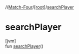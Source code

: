 //[Match-Four](../../index.md)/[[root]](index.md)/[searchPlayer](search-player.md)

# searchPlayer

[jvm]\
fun [searchPlayer](search-player.md)()
